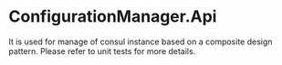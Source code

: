 # ConfigurationManager.Api
It is used for manage of consul instance based on a composite design pattern.
Please refer to unit tests for more details.
